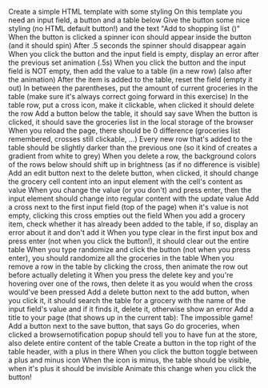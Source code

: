 Create a simple HTML template with some styling
On this template you need an input field, a button and a table below
Give the button some nice styling (no HTML default button!) and the text "Add to shopping list ()"
When the button is clicked a spinner icon should appear inside the button (and it should spin)
After .5 seconds the spinner should disappear again
When you click the button and the input field is empty, display an error after the previous set animation (.5s)
When you click the button and the input field is NOT empty, then add the value to a table (in a new row) (also after the animation)
After the item is added to the table, reset the field (empty it out)
In between the parentheses, put the amount of current groceries in the table (make sure it's always correct going forward in this exercise)
In the table row, put a cross icon, make it clickable, when clicked it should delete the row
Add a button below the table, it should say save
When the button is clicked, it should save the groceries list in the local storage of the browser
When you reload the page, there should be 0 difference (groceries list remembered, crosses still clickable, ...)
Every new row that's added to the table should be slightly darker than the previous one (so it kind of creates a gradient from white to grey)
When you delete a row, the background colors of the rows below should shift up in brightness (as if no difference is visible)
Add an edit button next to the delete button, when clicked, it should change the grocery cell content into an input element with the cell's content as value
When you change the value (or you don't) and press enter, then the input element should change into regular content with the update value
Add a cross next to the first input field (top of the page) when it's value is not empty, clicking this cross empties out the field
When you add a grocery item, check whether it has already been added to the table, if so, display an error about it and don't add it
When you type clear in the first input box and press enter (not when you click the button!), it should clear out the entire table
When you type randomize and click the button (not when you press enter), you should randomize all the groceries in the table
When you remove a row in the table by clicking the cross, then animate the row out before actually deleting it
When you press the delete key and you're hovering over one of the rows, then delete it as you would when the cross would've been pressed
Add a delete button next to the add button, when you click it, it should search the table for a grocery with the name of the input field's value and if it finds it, delete it, otherwise show an error
Add a title to your page (that shows up in the current tab): The impossible game!
Add a button next to the save button, that says Go do groceries, when clicked a browsernotification popup should tell you to have fun at the store, also delete entire content of the table
Create a button in the top right of the table header, with a plus in there
When you click the button toggle between a plus and minus icon
When the icon is minus, the table should be visible, when it's plus it should be invisible
Animate this change when you click the button!

